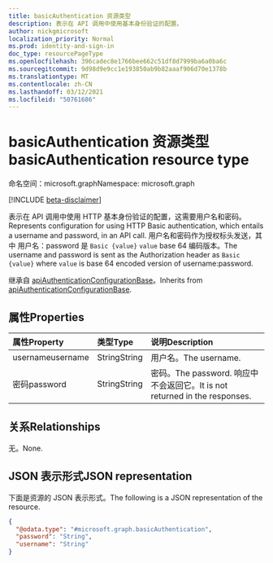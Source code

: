```yaml
---
title: basicAuthentication 资源类型
description: 表示在 API 调用中使用基本身份验证的配置。
author: nickgmicrosoft
localization_priority: Normal
ms.prod: identity-and-sign-in
doc_type: resourcePageType
ms.openlocfilehash: 396cadec8e1766bee662c51df8d7999ba6a0ba6c
ms.sourcegitcommit: 9d98d9e9cc1e193850ab9b82aaaf906d70e1378b
ms.translationtype: MT
ms.contentlocale: zh-CN
ms.lasthandoff: 03/12/2021
ms.locfileid: "50761686"
---
```

# <a name="basicauthentication-resource-type"></a><span data-ttu-id="1c123-103">basicAuthentication 资源类型</span><span class="sxs-lookup"><span data-stu-id="1c123-103">basicAuthentication resource type</span></span>

<span data-ttu-id="1c123-104">命名空间：microsoft.graph</span><span class="sxs-lookup"><span data-stu-id="1c123-104">Namespace: microsoft.graph</span></span>

[!INCLUDE [beta-disclaimer](../../includes/beta-disclaimer.md)]

<span data-ttu-id="1c123-105">表示在 API 调用中使用 HTTP 基本身份验证的配置，这需要用户名和密码。</span><span class="sxs-lookup"><span data-stu-id="1c123-105">Represents configuration for using HTTP Basic authentication, which entails a username and password, in an API call.</span></span> <span data-ttu-id="1c123-106">用户名和密码作为授权标头发送，其中 用户名：password 是 `Basic {value}` `value` base 64 编码版本。</span><span class="sxs-lookup"><span data-stu-id="1c123-106">The username and password is sent as the Authorization header as `Basic {value}` where `value` is base 64 encoded version of username:password.</span></span>

<span data-ttu-id="1c123-107">继承自 [apiAuthenticationConfigurationBase](../resources/apiauthenticationconfigurationbase.md)。</span><span class="sxs-lookup"><span data-stu-id="1c123-107">Inherits from [apiAuthenticationConfigurationBase](../resources/apiauthenticationconfigurationbase.md).</span></span>

## <a name="properties"></a><span data-ttu-id="1c123-108">属性</span><span class="sxs-lookup"><span data-stu-id="1c123-108">Properties</span></span>

|<span data-ttu-id="1c123-109">属性</span><span class="sxs-lookup"><span data-stu-id="1c123-109">Property</span></span>|<span data-ttu-id="1c123-110">类型</span><span class="sxs-lookup"><span data-stu-id="1c123-110">Type</span></span>|<span data-ttu-id="1c123-111">说明</span><span class="sxs-lookup"><span data-stu-id="1c123-111">Description</span></span>|
|:---|:---|:---|
|<span data-ttu-id="1c123-112">username</span><span class="sxs-lookup"><span data-stu-id="1c123-112">username</span></span>|<span data-ttu-id="1c123-113">String</span><span class="sxs-lookup"><span data-stu-id="1c123-113">String</span></span>| <span data-ttu-id="1c123-114">用户名。</span><span class="sxs-lookup"><span data-stu-id="1c123-114">The username.</span></span> |
|<span data-ttu-id="1c123-115">密码</span><span class="sxs-lookup"><span data-stu-id="1c123-115">password</span></span>|<span data-ttu-id="1c123-116">String</span><span class="sxs-lookup"><span data-stu-id="1c123-116">String</span></span>| <span data-ttu-id="1c123-117">密码。</span><span class="sxs-lookup"><span data-stu-id="1c123-117">The password.</span></span> <span data-ttu-id="1c123-118">响应中不会返回它。</span><span class="sxs-lookup"><span data-stu-id="1c123-118">It is not returned in the responses.</span></span> |

## <a name="relationships"></a><span data-ttu-id="1c123-119">关系</span><span class="sxs-lookup"><span data-stu-id="1c123-119">Relationships</span></span>

<span data-ttu-id="1c123-120">无。</span><span class="sxs-lookup"><span data-stu-id="1c123-120">None.</span></span>

## <a name="json-representation"></a><span data-ttu-id="1c123-121">JSON 表示形式</span><span class="sxs-lookup"><span data-stu-id="1c123-121">JSON representation</span></span>

<span data-ttu-id="1c123-122">下面是资源的 JSON 表示形式。</span><span class="sxs-lookup"><span data-stu-id="1c123-122">The following is a JSON representation of the resource.</span></span>
<!-- {
  "blockType": "resource",
  "@odata.type": "microsoft.graph.basicAuthentication"
}
-->

``` json
{
  "@odata.type": "#microsoft.graph.basicAuthentication",
  "password": "String",
  "username": "String"
}
```
